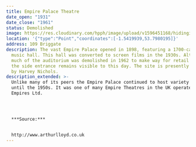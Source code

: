 ```yaml
---
title: Empire Palace Theatre
date_open: "1931"
date_close: "1961"
status: Demolished
image: https://res.cloudinary.com/hpph/image/upload/v1596451168/hidinginplainsight/empirepalacetheatre.svg
location: '{"type":"Point","coordinates":[-1.5419939,53.7980195]}'
address: 109 Briggate
description: The vast Empire Palace opened in 1898, featuring a 1700-capacity
  music hall. This hall was converted to screen films in the 1930s. Although
  much of the auditorium was demolished in 1962 to make way for retail space,
  the side entrance remains visible to this day. The site is presently occupied
  by Harvey Nichols.
description_extended: >-
  Unlike many of its peers the Empire Palace continued to host variety acts
  until the 1950s. It was one of many Empire Theatres in the UK operated by Moss
  Empires Ltd.




  ***Source:***


  http://www.arthurlloyd.co.uk
---
```

